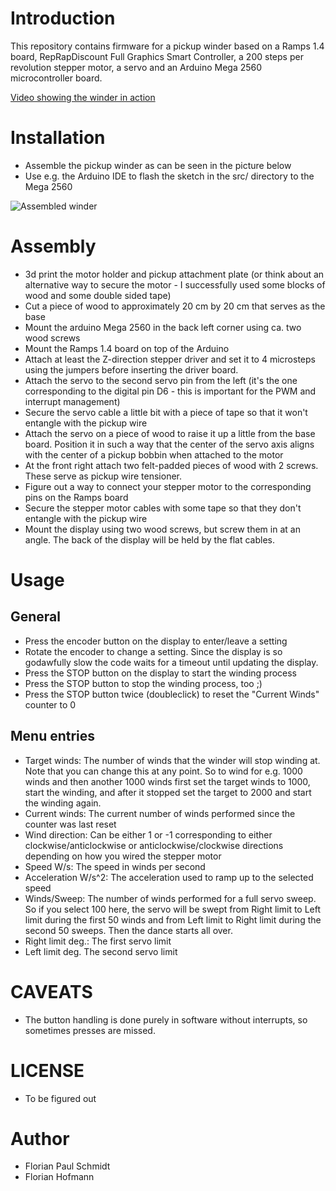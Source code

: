 # Introduction

This repository contains firmware for a pickup winder based on a Ramps 1.4 board, RepRapDiscount Full Graphics Smart Controller, a 200 steps per revolution stepper motor, a servo and an Arduino Mega 2560 microcontroller board.

[Video showing the winder in action](https://www.youtube.com/shorts/mcej-a_-2Q8)

# Installation

- Assemble the pickup winder as can be seen in the picture below
- Use e.g. the Arduino IDE to flash the sketch in the src/ directory to the Mega 2560

![Assembled winder](https://github.com/fps/OPWF/blob/master/IMG_20220405_183842.jpg)

# Assembly

- 3d print the motor holder and pickup attachment plate (or think about an alternative way to secure the motor - I successfully used some blocks of wood and some double sided tape)
- Cut a piece of wood to approximately 20 cm by 20 cm that serves as the base
- Mount the arduino Mega 2560 in the back left corner using ca. two wood screws
- Mount the Ramps 1.4 board on top of the Arduino
- Attach at least the Z-direction stepper driver and set it to 4 microsteps using the jumpers before inserting the driver board.
- Attach the servo to the second servo pin from the left (it's the one corresponding to the digital pin D6 - this is important for the PWM and interrupt management)
- Secure the servo cable a little bit with a piece of tape so that it won't entangle with the pickup wire
- Attach the servo on a piece of wood to raise it up a little from the base board. Position it in such a way that the center of the servo axis aligns with the center of a pickup bobbin when attached to the motor
- At the front right attach two felt-padded pieces of wood with 2 screws. These serve as pickup wire tensioner. 
- Figure out a way to connect your stepper motor to the corresponding pins on the Ramps board
- Secure the stepper motor cables with some tape so that they don't entangle with the pickup wire
- Mount the display using two wood screws, but screw them in at an angle. The back of the display will be held by the flat cables.

# Usage

## General

- Press the encoder button on the display to enter/leave a setting
- Rotate the encoder to change a setting. Since the display is so godawfully slow the code waits for a timeout until updating the display.
- Press the STOP button on the display to start the winding process
- Press the STOP button to stop the winding process, too ;)
- Press the STOP button twice (doubleclick) to reset the "Current Winds" counter to 0

## Menu entries

- Target winds: The number of winds that the winder will stop winding at. Note that you can change this at any point. So to wind for e.g. 1000 winds and then another 1000 winds first set the target winds to 1000, start the winding, and after it stopped set the target to 2000 and start the winding again.
- Current winds: The current number of winds performed since the counter was last reset
- Wind direction: Can be either 1 or -1 corresponding to either clockwise/anticlockwise or anticlockwise/clockwise directions depending on how you wired the stepper motor
- Speed W/s: The speed in winds per second
- Acceleration W/s^2: The acceleration used to ramp up to the selected speed
- Winds/Sweep: The number of winds performed for a full servo sweep. So if you select 100 here, the servo will be swept from Right limit to Left limit during the first 50 winds and from Left limit to Right limit during the second 50 sweeps. Then the dance starts all over.
- Right limit deg.: The first servo limit 
- Left limit deg. The second servo limit

# CAVEATS

- The button handling is done purely in software without interrupts, so sometimes presses are missed.

# LICENSE

- To be figured out

# Author

- Florian Paul Schmidt
- Florian Hofmann  

